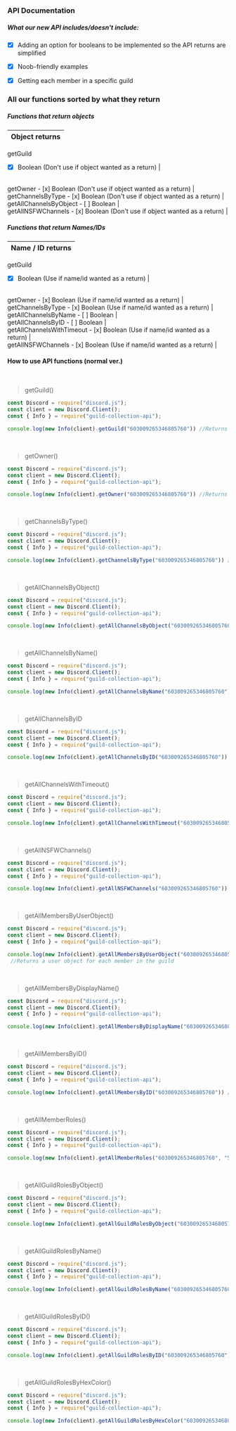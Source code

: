 ### API Documentation

##### What our new API includes/doesn't include:

- [x] Adding an option for booleans to be implemented so the API returns are simplified
- [x] Noob-friendly examples
- [x] Getting each member in a specific guild


### All our functions sorted by what they return

##### Functions that return objects

Object returns |
---------------|
getGuild 
- [x] Boolean (Don't use if object wanted as a return) |
<br>
getOwner 
- [x] Boolean (Don't use if object wanted as a return) |
<br>
getChannelsByType 
- [x] Boolean (Don't use if object wanted as a return) |
<br>
getAllChannelsByObject 
- [ ] Boolean |
<br>
getAllNSFWChannels 
- [x] Boolean (Don't use if object wanted as a return) |


##### Functions that return Names/IDs

Name / ID returns |
------------------|
getGuild 
- [x] Boolean (Use if name/id wanted as a return) |
<br>
getOwner 
- [x] Boolean (Use if name/id wanted as a return) |
<br>
getChannelsByType 
- [x] Boolean (Use if name/id wanted as a return) |
<br>
getAllChannelsByName 
- [ ] Boolean |
<br>
getAllChannelsByID 
- [ ] Boolean | 
<br>
getAllChannelsWithTimeout 
- [x] Boolean (Use if name/id wanted as a return) |
<br>
getAllNSFWChannels 
- [x] Boolean (Use if name/id wanted as a return) |




#### How to use API functions (normal ver.)
<br>

> getGuild()

```js
const Discord = require("discord.js");
const client = new Discord.Client();
const { Info } = require("guild-collection-api");

console.log(new Info(client).getGuild("603009265346805760")) //Returns the guild object without the boolean parameter supplied
```
<br>

> getOwner()

```js
const Discord = require("discord.js");
const client = new Discord.Client();
const { Info } = require("guild-collection-api");

console.log(new Info(client).getOwner("603009265346805760")) //Returns the user object of the owner without the boolean parameter supplied
```
<br>

> getChannelsByType()

```js
const Discord = require("discord.js");
const client = new Discord.Client();
const { Info } = require("guild-collection-api");

console.log(new Info(client).getChannelsByType("603009265346805760")) //Returns an object of each channel without the boolean parameter supplied
```
<br>

> getAllChannelsByObject()

```js
const Discord = require("discord.js");
const client = new Discord.Client();
const { Info } = require("guild-collection-api");

console.log(new Info(client).getAllChannelsByObject("603009265346805760")) //Returns an object of each channel in the guild. Boolean isn't a viable parameter here
```
<br>

> getAllChannelsByName()

```js
const Discord = require("discord.js");
const client = new Discord.Client();
const { Info } = require("guild-collection-api");

console.log(new Info(client).getAllChannelsByName("603009265346805760")) //Returns all channels in the guild by their name. Boolean isn't a viable parameter here
```
<br>

> getAllChannelsByID

```js
const Discord = require("discord.js");
const client = new Discord.Client();
const { Info } = require("guild-collection-api");

console.log(new Info(client).getAllChannelsByID("603009265346805760")) //Returns all channels in the guild by their ID. Boolean isn't a viable parameter here
```
<br>

> getAllChannelsWithTimeout()

```js
const Discord = require("discord.js");
const client = new Discord.Client();
const { Info } = require("guild-collection-api");

console.log(new Info(client).getAllChannelsWithTimeout("603009265346805760")) //Returns all channels that have a timeout, returns the object of each channel with no boolean parameter supplied
```
<br>

> getAllNSFWChannels()

```js
const Discord = require("discord.js");
const client = new Discord.Client();
const { Info } = require("guild-collection-api");

console.log(new Info(client).getAllNSFWChannels("603009265346805760")) //Returns all nsfw channels returns the object of each channel with no boolean parameter supplied
```
<br>

> getAllMembersByUserObject()

```js
const Discord = require("discord.js");
const client = new Discord.Client();
const { Info } = require("guild-collection-api");

console.log(new Info(client).getAllMembersByUserObject("603009265346805760"))
 //Returns a user object for each member in the guild
```
<br>

> getAllMembersByDisplayName()

```js
const Discord = require("discord.js");
const client = new Discord.Client();
const { Info } = require("guild-collection-api");

console.log(new Info(client).getAllMembersByDisplayName("603009265346805760")) //Returns a map of all members in the guild by their display name
```
<br>

> getAllMembersByID()

```js
const Discord = require("discord.js");
const client = new Discord.Client();
const { Info } = require("guild-collection-api");

console.log(new Info(client).getAllMembersByID("603009265346805760")) //Returns a map of all members in the guild by their ID and display name depending on if there was a boolean parameter supplied
```
<br>

> getAllMemberRoles()

```js
const Discord = require("discord.js");
const client = new Discord.Client();
const { Info } = require("guild-collection-api");

console.log(new Info(client).getAllMemberRoles("603009265346805760", "575108662457139201")) //Returns a map of all the member's roles by the role names + role ids depending on if there was a boolean parameter supplied
```
<br>

> getAllGuildRolesByObject()

```js
const Discord = require("discord.js");
const client = new Discord.Client();
const { Info } = require("guild-collection-api");

console.log(new Info(client).getAllGuildRolesByObject("603009265346805760")) //Returns a map of every role in the guild by it's Role Object
```
<br>

> getAllGuildRolesByName()

```js
const Discord = require("discord.js");
const client = new Discord.Client();
const { Info } = require("guild-collection-api");

console.log(new Info(client).getAllGuildRolesByName("603009265346805760")) //Returns a map of all the roles in the guild by their name
```
<br>

> getAllGuildRolesByID()

```js
const Discord = require("discord.js");
const client = new Discord.Client();
const { Info } = require("guild-collection-api");

console.log(new Info(client).getAllGuildRolesByID("603009265346805760")) //Returns a map of all the roles in the guild by their ID
```
<br>

> getAllGuildRolesByHexColor()

```js
const Discord = require("discord.js");
const client = new Discord.Client();
const { Info } = require("guild-collection-api");

console.log(new Info(client).getAllGuildRolesByHexColor("603009265346805760")) //Returns a map of all the roles in the guild by their name + hex color
```
